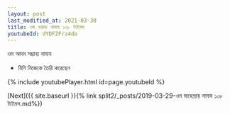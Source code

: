 ```yaml
---
layout: post
last_modified_at: 2021-03-30
title: ওম ভয়াভ নামায ১০৮ টাইমস
youtubeId: dYDFZFrz4do
---
```

 
 
 ওম আদম সম্ভাব্য নামায  
 
 -  যিনি নিজেকে তৈরি করেছেন 
 
  
 
  
 
 
 
 
 
 


{% include youtubePlayer.html id=page.youtubeId %}
 
[Next]({{ site.baseurl }}{% link  split2/_posts/2019-03-29-ওম মাহেন্দ্রায় নামায ১০৮ টাইমস.md%})
 
